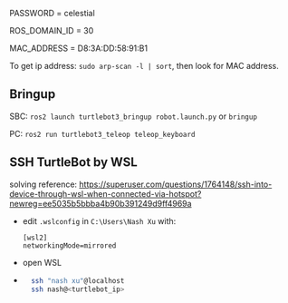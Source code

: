 PASSWORD = celestial

ROS_DOMAIN_ID = 30

MAC_ADDRESS = D8:3A:DD:58:91:B1

To get ip address:
`sudo arp-scan -l | sort`, then look for MAC address.

## Bringup

SBC: `ros2 launch turtlebot3_bringup robot.launch.py` or `bringup`

PC: `ros2 run turtlebot3_teleop teleop_keyboard`


## SSH TurtleBot by WSL 

solving reference:
https://superuser.com/questions/1764148/ssh-into-device-through-wsl-when-connected-via-hotspot?newreg=ee5035b5bbba4b90b391249d9ff4969a

- edit `.wslconfig` in `C:\Users\Nash Xu` with:
    ```
    [wsl2]
    networkingMode=mirrored
    ```

- open WSL

- ```bash
    ssh "nash xu"@localhost
    ssh nash@<turtlebot_ip>
    ```

